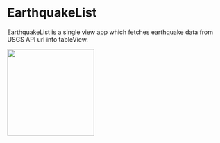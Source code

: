 # EarthquakeList

EarthquakeList is a single view app which fetches earthquake data from USGS API url into tableView.


<img src="https://s3-us-west-2.amazonaws.com/yuanjiexie/iOS/earthquakelist/earthquakelist.png" width="200">

